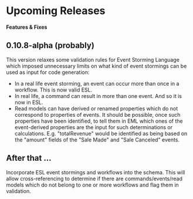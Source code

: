 # Upcoming Releases

__Features & Fixes__

## 0.10.8-alpha (probably)

This version relaxes some validation rules for Event Storming Language which imposed unnecessary limits on what kind of event stormings can be used as input for code generation:

* In a real life event storming, an event can occur more than once in a workflow. This is now valid ESL.
* In real life, a command can result in more than one event. And so it is now in ESL.
* Read models can have derived or renamed properties which do not correspond to properties of events. It should be possible, once such properties have been identified, to tell them in EML which ones of the event-derived properties are the input for such determinations or calculations. E.g. "totalRevenue" would be identified as being based on the "amount" fields of the "Sale Made" and "Sale Canceled" events. 

## After that ...

Incorporate ESL event stormings and workflows into the schema. This will allow cross-referencing to determine if there are commands/events/read models which do not belong to one or more workflows and flag them in validation. 


